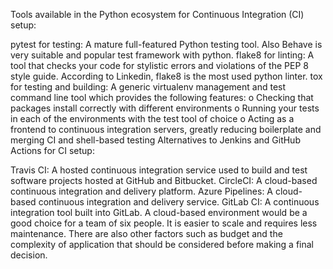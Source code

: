 Tools available in the Python ecosystem for Continuous Integration (CI) setup:

pytest for testing: A mature full-featured Python testing tool. Also Behave is very suitable and popular test framework with python.
flake8 for linting: A tool that checks your code for stylistic errors and violations of the PEP 8 style guide. According to Linkedin, flake8 is the most used python linter.
tox for testing and building: A generic virtualenv management and test command line tool which provides the following features: o Checking that packages install correctly with different environments o Running your tests in each of the environments with the test tool of choice o Acting as a frontend to continuous integration servers, greatly reducing boilerplate and merging CI and shell-based testing
Alternatives to Jenkins and GitHub Actions for CI setup:

Travis CI: A hosted continuous integration service used to build and test software projects hosted at GitHub and Bitbucket.
CircleCI: A cloud-based continuous integration and delivery platform.
Azure Pipelines: A cloud-based continuous integration and delivery service.
GitLab CI: A continuous integration tool built into GitLab.
A cloud-based environment would be a good choice for a team of six people. It is easier to scale and requires less maintenance. There are also other factors such as budget and the complexity of application that should be considered before making a final decision.
